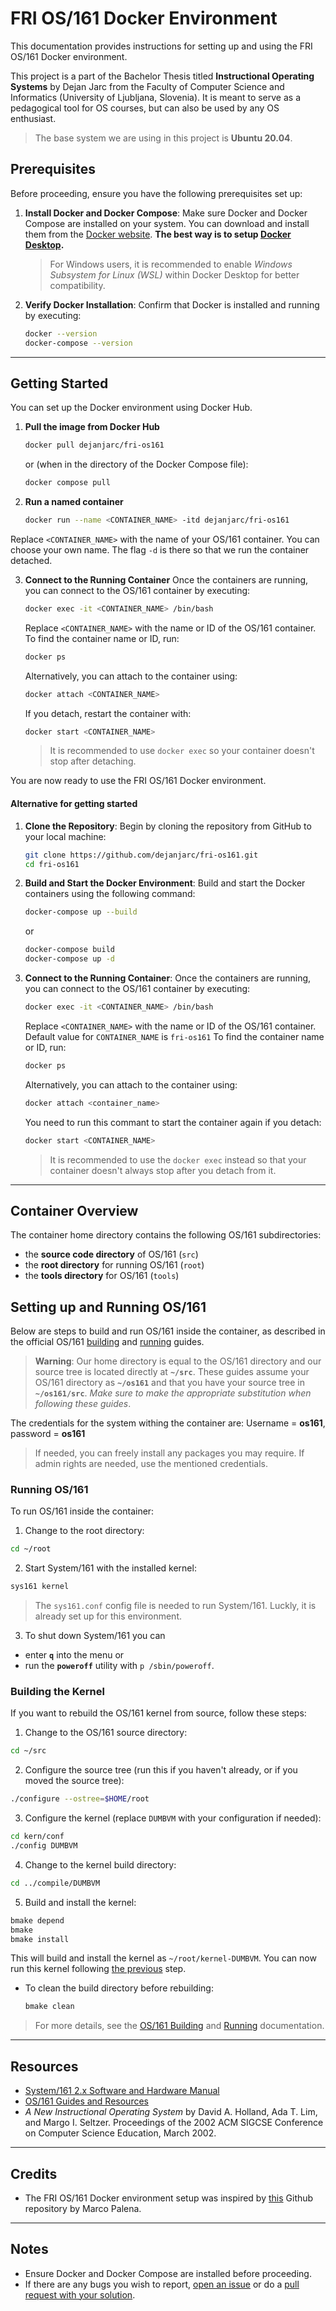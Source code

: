 # FRI OS/161 Docker Environment

This documentation provides instructions for setting up and using the FRI OS/161 Docker environment.

This project is a part of the Bachelor Thesis titled **Instructional Operating Systems** by Dejan Jarc from the Faculty of Computer Science and Informatics (University of Ljubljana, Slovenia). It is meant to serve as a pedagogical tool for OS courses, but can also be used by any OS enthusiast.

> The base system we are using in this project is **Ubuntu 20.04**.

## Prerequisites

Before proceeding, ensure you have the following prerequisites set up:

1. **Install Docker and Docker Compose**:
    Make sure Docker and Docker Compose are installed on your system. You can download and install them from the [Docker website](https://www.docker.com/). **The best way is to setup [Docker Desktop](https://www.docker.com/products/docker-desktop/).**
    

    > For Windows users, it is recommended to enable *Windows Subsystem for Linux (WSL)* within Docker Desktop for better compatibility.

2. **Verify Docker Installation**:
    Confirm that Docker is installed and running by executing:
    ```bash
    docker --version
    docker-compose --version
    ```
---

## Getting Started

You can set up the Docker environment using Docker Hub.

1. **Pull the image from Docker Hub**
    ```bash
    docker pull dejanjarc/fri-os161
    ```
    or (when in the directory of the Docker Compose file):
    ```bash
    docker compose pull
    ```

2. **Run a named container**
    ```bash
    docker run --name <CONTAINER_NAME> -itd dejanjarc/fri-os161
    ```
  Replace `<CONTAINER_NAME>` with the name of your OS/161 container. You can choose your own name.
  The flag `-d` is there so that we run the container detached. 

3. **Connect to the Running Container**
    Once the containers are running, you can connect to the OS/161 container by executing:
    ```bash
    docker exec -it <CONTAINER_NAME> /bin/bash
    ```
    Replace `<CONTAINER_NAME>` with the name or ID of the OS/161 container. To find the container name or ID, run:
    
    ```bash
    docker ps
    ```

    Alternatively, you can attach to the container using:
    ```bash
    docker attach <CONTAINER_NAME>
    ```
    If you detach, restart the container with:
    ```bash
    docker start <CONTAINER_NAME>
    ```
    > It is recommended to use `docker exec` so your container doesn't stop after detaching.

You are now ready to use the FRI OS/161 Docker environment.

#### **Alternative for getting started**

1. **Clone the Repository**:
    Begin by cloning the repository from GitHub to your local machine:
    
    ```bash
    git clone https://github.com/dejanjarc/fri-os161.git
    cd fri-os161
    ```

2. **Build and Start the Docker Environment**:
    Build and start the Docker containers using the following command:
    ```bash
    docker-compose up --build
    ```
    or
    ```bash
    docker-compose build
    docker-compose up -d    
    ```

3. **Connect to the Running Container**:
    Once the containers are running, you can connect to the OS/161 container by executing:
    ```bash
    docker exec -it <CONTAINER_NAME> /bin/bash
    ```
    Replace `<CONTAINER_NAME>` with the name or ID of the OS/161 container. Default value for `CONTAINER_NAME` is `fri-os161` To find the container name or ID, run:
    ```bash
    docker ps
    ```

    Alternatively, you can attach to the container using:
    ```bash
    docker attach <container_name>
    ```
    You need to run this commant to start the container again if you detach:
    ```bash
    docker start <CONTAINER_NAME>
    ``` 
    > It is recommended to use the `docker exec` instead so that your container doesn't always stop after you detach from it.

---

## Container Overview

The container home directory contains the following OS/161 subdirectories:

- the **source code directory** of OS/161 (`src`)
- the **root directory** for running OS/161 (`root`)
- the **tools directory** for OS/161 (`tools`)


## Setting up and Running OS/161

Below are steps to build and run OS/161 inside the container, as described in the official OS/161 [building](http://www.os161.org/resources/building.html) and [running](http://www.os161.org/resources/running.html) guides.

> **Warning**: Our home directory is equal to the OS/161 directory and our source tree is located directly at **`~/src`**. 
These guides assume your OS/161 directory as **`~/os161`** and that you have your source tree in  **`~/os161/src`**. *Make sure to make the appropriate substitution when following these guides*.

The credentials for the system withing the container are: 
Username = **os161**, password = **os161** 
> If needed, you can freely install any packages you may require. If admin rights are needed, use the mentioned credentials.


### Running OS/161

To run OS/161 inside the container:

1. Change to the root directory:
  ```bash
  cd ~/root
  ```
2. Start System/161 with the installed kernel:
  ```bash
  sys161 kernel
  ```
> The `sys161.conf` config file is needed to run System/161. Luckly, it is already set up for this environment. 

3. To shut down System/161 you can 
  - enter **`q`** into the menu or
  - run the **`poweroff`** utility with `p /sbin/poweroff`. 

### Building the Kernel

If you want to rebuild the OS/161 kernel from source, follow these steps:

1. Change to the OS/161 source directory:
  ```bash
  cd ~/src
  ```
2. Configure the source tree (run this if you haven't already, or if you moved the source tree):
  ```bash
  ./configure --ostree=$HOME/root
  ```
3. Configure the kernel (replace `DUMBVM` with your configuration if needed):
  ```bash
  cd kern/conf
  ./config DUMBVM
  ```
4. Change to the kernel build directory:
  ```bash
  cd ../compile/DUMBVM
  ```
5. Build and install the kernel:
  ```bash
  bmake depend
  bmake
  bmake install
  ```
  This will build and install the kernel as `~/root/kernel-DUMBVM`. You can now run this kernel following [the previous](#running-os161) step.

- To clean the build directory before rebuilding:
  ```bash
  bmake clean
  ```

> For more details, see the [OS/161 Building](http://www.os161.org/resources/building.html) and [Running](http://www.os161.org/resources/running.html) documentation.

---
## Resources
- [System/161 2.x Software and Hardware Manual](http://www.os161.org/documentation/sys161/)
- [OS/161 Guides and Resources](http://www.os161.org/resources/)
- *A New Instructional Operating System* by David A. Holland, Ada T. Lim, and Margo I. Seltzer. Proceedings of the 2002 ACM SIGCSE Conference on Computer Science Education, March 2002.

---
## Credits

- The FRI OS/161 Docker environment setup was inspired by [this](https://github.com/marcopalena/polito-os161-docker) Github repository by Marco Palena. 

---
## Notes

- Ensure Docker and Docker Compose are installed before proceeding.
- If there are any bugs you wish to report, [open an issue](https://github.com/dejanjarc/fri-os161/issues) or do a [pull request with your solution](https://github.com/dejanjarc/fri-os161/pulls).
